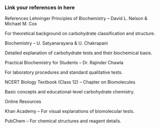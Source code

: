 ### Link your references in here
References
Lehninger Principles of Biochemistry – David L. Nelson & Michael M. Cox

For theoretical background on carbohydrate classification and structure.

Biochemistry – U. Satyanarayana & U. Chakrapani

Detailed explanation of carbohydrate tests and their biochemical basis.

Practical Biochemistry for Students – Dr. Rajinder Chawla

For laboratory procedures and standard qualitative tests.

NCERT Biology Textbook (Class 12) – Chapter on Biomolecules

Basic concepts and educational-level carbohydrate chemistry.

Online Resources

Khan Academy – For visual explanations of biomolecular tests.

PubChem – For chemical structures and reagent details.

